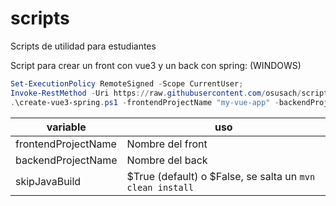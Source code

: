 # scripts
Scripts de utilidad para estudiantes

Script para crear un front con vue3 y un back con spring: (WINDOWS)
```powershell
Set-ExecutionPolicy RemoteSigned -Scope CurrentUser;
Invoke-RestMethod -Uri https://raw.githubusercontent.com/osusach/scripts/main/create-vue3-spring.ps1 -OutFile create-vue3-spring.ps1;
.\create-vue3-spring.ps1 -frontendProjectName "my-vue-app" -backendProjectName "my-spring-app"

```
|variable|uso|
|-|-|
|frontendProjectName|Nombre del front|
|backendProjectName|Nombre del back|
|skipJavaBuild|$True (default) o $False, se salta un `mvn clean install`|